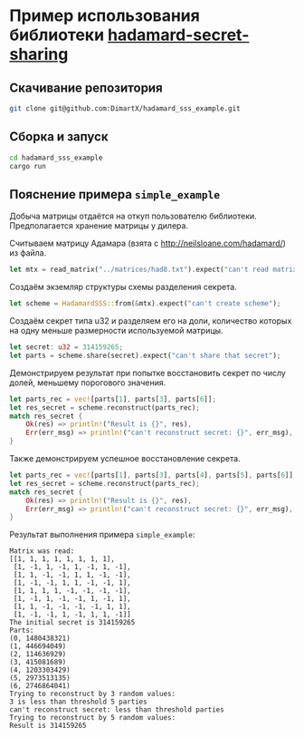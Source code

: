 # Пример использования библиотеки <a href="https://github.com/DimartX/hadamard-secret-sharing"> hadamard-secret-sharing </a>

## Скачивание репозитория
```bash
git clone git@github.com:DimartX/hadamard_sss_example.git
```
## Сборка и запуск
```bash
cd hadamard_sss_example
cargo run
```
## Пояснение примера `simple_example`
Добыча матрицы отдаётся на откуп пользователю библиотеки. Предполагается хранение матрицы у дилера.

Считываем матрицу Адамара (взята с http://neilsloane.com/hadamard/) из файла.

```rust
let mtx = read_matrix("../matrices/had8.txt").expect("can't read matrix");
```

Создаём экземляр структуры схемы разделения секрета.

```rust
let scheme = HadamardSSS::from(&mtx).expect("can't create scheme");
```

Создаём секрет типа u32 и разделяем его на доли, количество которых на одну меньше размерности используемой матрицы.

```rust
let secret: u32 = 314159265;
let parts = scheme.share(secret).expect("can't share that secret");
```

Демонстрируем результат при попытке восстановить секрет по числу долей, меньшему порогового значения.

```rust
let parts_rec = vec![parts[1], parts[3], parts[6]];
let res_secret = scheme.reconstruct(parts_rec);
match res_secret {
    Ok(res) => println!("Result is {}", res),
    Err(err_msg) => println!("can't reconstruct secret: {}", err_msg),
}
```

Также демонстрируем успешное восстановление секрета.

```rust
let parts_rec = vec![parts[1], parts[3], parts[4], parts[5], parts[6]];
let res_secret = scheme.reconstruct(parts_rec);
match res_secret {
    Ok(res) => println!("Result is {}", res),
    Err(err_msg) => println!("can't reconstruct secret: {}", err_msg),
}
```

Результат выполнения примера `simple_example`:

```
Matrix was read:
[[1, 1, 1, 1, 1, 1, 1, 1],
 [1, -1, 1, -1, 1, -1, 1, -1],
 [1, 1, -1, -1, 1, 1, -1, -1],
 [1, -1, -1, 1, 1, -1, -1, 1],
 [1, 1, 1, 1, -1, -1, -1, -1],
 [1, -1, 1, -1, -1, 1, -1, 1],
 [1, 1, -1, -1, -1, -1, 1, 1],
 [1, -1, -1, 1, -1, 1, 1, -1]]
The initial secret is 314159265
Parts:
(0, 1480438321)
(1, 446694049)
(2, 114636929)
(3, 415081689)
(4, 1203303429)
(5, 2973513135)
(6, 2746864041)
Trying to reconstruct by 3 random values:
3 is less than threshold 5 parties
can't reconstruct secret: less than threshold parties
Trying to reconstruct by 5 random values:
Result is 314159265
```
